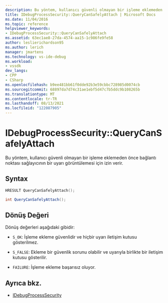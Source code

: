 ```yaml
---
description: Bu yöntem, kullanıcı güvenli olmayan bir işleme eklemeden önce bağlantı noktası sağlayıcının bir uyarı görüntülemesi için izin verir.
title: IDebugProcessSecurity::QueryCanSafelyAttach | Microsoft Docs
ms.date: 11/04/2016
ms.topic: reference
helpviewer_keywords:
- IDebugProcessSecurity::QueryCanSafelyAttach
ms.assetid: 63ec1ae8-27da-4574-aa15-1c986fe9fe58
author: leslierichardson95
ms.author: lerich
manager: jmartens
ms.technology: vs-ide-debug
ms.workload:
- vssdk
dev_langs:
- CPP
- CSharp
ms.openlocfilehash: b9ee481bb61f0dde92b3e59cbbc728985d0074cb
ms.sourcegitcommit: 68897da7d74c31ae1ebf5d47c7b5ddc9b108265b
ms.translationtype: MT
ms.contentlocale: tr-TR
ms.lasthandoff: 08/13/2021
ms.locfileid: "122087905"
---
```

# <a name="idebugprocesssecurityquerycansafelyattach"></a>IDebugProcessSecurity::QueryCanSafelyAttach
Bu yöntem, kullanıcı güvenli olmayan bir işleme eklemeden önce bağlantı noktası sağlayıcının bir uyarı görüntülemesi için izin verir.

## <a name="syntax"></a>Syntax

```cpp
HRESULT QueryCanSafelyAttach();
```

```csharp
int QueryCanSafelyAttach();
```

## <a name="return-value"></a>Dönüş Değeri
 Dönüş değerleri aşağıdaki gibidir:

- `S_OK`: İşleme ekleme güvenlidir ve hiçbir uyarı iletişim kutusu gösterilmez.

- `S_FALSE`: Ekleme bir güvenlik sorunu olabilir ve uyarıyla birlikte bir iletişim kutusu gösterilir.

- `FAILURE`: İşleme ekleme başarısız oluyor.

## <a name="see-also"></a>Ayrıca bkz.
- [IDebugProcessSecurity](../../../extensibility/debugger/reference/idebugprocesssecurity.md)
